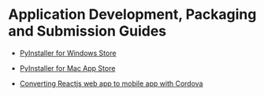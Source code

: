 # Application Development, Packaging and Submission Guides

* [PyInstaller for Windows Store](pyinstaller_windows/README.md)

* [PyInstaller for Mac App Store](pyinstaller_mac/README.md)

* [Converting Reactjs web app to mobile app with Cordova](cordova/README.md)
